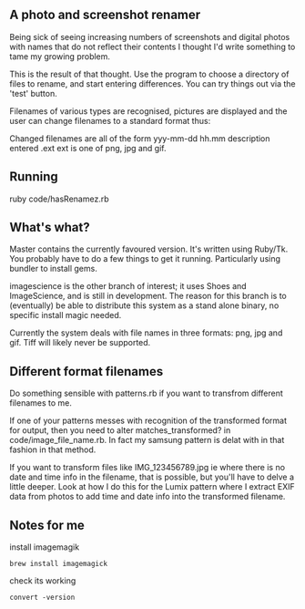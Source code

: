 ## A photo and screenshot renamer

Being sick of seeing increasing numbers of screenshots and digital photos with names that do not reflect their
contents I thought I'd write something to tame my growing problem.

This is the result of that thought. Use the program to choose a directory of files to rename, and start entering differences.
You can try things out via the 'test' button.

Filenames of various types are recognised, pictures are displayed and the user can change filenames to a standard format thus:

Changed filenames are all of the form 
  yyy-mm-dd hh.mm  description entered  .ext
ext is one of png, jpg and gif.

## Running

ruby code/hasRenamez.rb


## What's what?

Master contains the currently favoured version. It's written using Ruby/Tk. You probably have to do a few things to get 
it running. Particularly using bundler to install gems.

imagescience is the other branch of interest; it uses Shoes and ImageScience, and is still in development. 
The reason for this branch is to (eventually) be able to distribute this system as a stand alone binary, no specific 
install magic needed.

Currently the system deals with file names in three formats: png, jpg and gif. Tiff will likely never be supported.


## Different format filenames

Do something sensible with patterns.rb if you want to transfrom different filenames to me.

If one of your patterns messes with recognition of the transformed format for output, 
then you need to alter matches_transformed? in code/image_file_name.rb. 
In fact my samsung pattern is delat with in that fashion in that method.

If you want to transform files like IMG_123456789.jpg ie where there is no date and time info in the filename, 
that is possible, but you'll have to delve a little deeper. 
Look at how I do this for the Lumix pattern where I extract EXIF data from photos to add time and date info
into the transformed filename.



## Notes for me

install imagemagik

    brew install imagemagick
  
check its working

    convert -version
    
